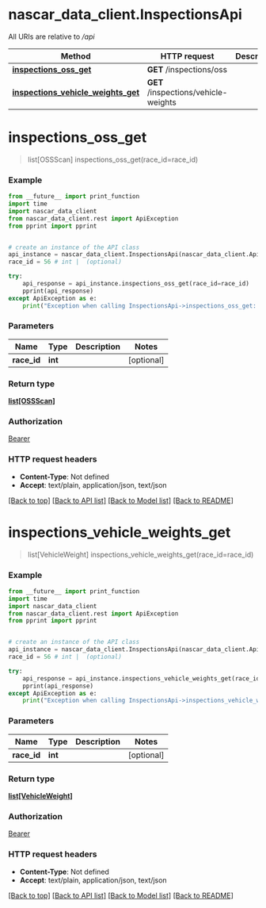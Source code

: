 # nascar_data_client.InspectionsApi

All URIs are relative to */api*

Method | HTTP request | Description
------------- | ------------- | -------------
[**inspections_oss_get**](InspectionsApi.md#inspections_oss_get) | **GET** /inspections/oss | 
[**inspections_vehicle_weights_get**](InspectionsApi.md#inspections_vehicle_weights_get) | **GET** /inspections/vehicle-weights | 

# **inspections_oss_get**
> list[OSSScan] inspections_oss_get(race_id=race_id)



### Example
```python
from __future__ import print_function
import time
import nascar_data_client
from nascar_data_client.rest import ApiException
from pprint import pprint


# create an instance of the API class
api_instance = nascar_data_client.InspectionsApi(nascar_data_client.ApiClient(configuration))
race_id = 56 # int |  (optional)

try:
    api_response = api_instance.inspections_oss_get(race_id=race_id)
    pprint(api_response)
except ApiException as e:
    print("Exception when calling InspectionsApi->inspections_oss_get: %s\n" % e)
```

### Parameters

Name | Type | Description  | Notes
------------- | ------------- | ------------- | -------------
 **race_id** | **int**|  | [optional] 

### Return type

[**list[OSSScan]**](OSSScan.md)

### Authorization

[Bearer](../README.md#Bearer)

### HTTP request headers

 - **Content-Type**: Not defined
 - **Accept**: text/plain, application/json, text/json

[[Back to top]](#) [[Back to API list]](../README.md#documentation-for-api-endpoints) [[Back to Model list]](../README.md#documentation-for-models) [[Back to README]](../README.md)

# **inspections_vehicle_weights_get**
> list[VehicleWeight] inspections_vehicle_weights_get(race_id=race_id)



### Example
```python
from __future__ import print_function
import time
import nascar_data_client
from nascar_data_client.rest import ApiException
from pprint import pprint


# create an instance of the API class
api_instance = nascar_data_client.InspectionsApi(nascar_data_client.ApiClient(configuration))
race_id = 56 # int |  (optional)

try:
    api_response = api_instance.inspections_vehicle_weights_get(race_id=race_id)
    pprint(api_response)
except ApiException as e:
    print("Exception when calling InspectionsApi->inspections_vehicle_weights_get: %s\n" % e)
```

### Parameters

Name | Type | Description  | Notes
------------- | ------------- | ------------- | -------------
 **race_id** | **int**|  | [optional] 

### Return type

[**list[VehicleWeight]**](VehicleWeight.md)

### Authorization

[Bearer](../README.md#Bearer)

### HTTP request headers

 - **Content-Type**: Not defined
 - **Accept**: text/plain, application/json, text/json

[[Back to top]](#) [[Back to API list]](../README.md#documentation-for-api-endpoints) [[Back to Model list]](../README.md#documentation-for-models) [[Back to README]](../README.md)

